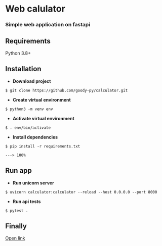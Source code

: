 # Web calulator
### Simple web application on fastapi

## Requirements
Python 3.8+

## Installation
* <b>Download project</b>
```console
$ git clone https://github.com/goody-py/calculator.git
```
* <b>Create virtual environment</b>
```console
$ python3 -m venv env
```
* <b> Activate virtual environment</b>
```console
$ . env/bin/activate
```
* <b>Install dependencies</b>
```console
$ pip install -r requirements.txt

---> 100%
```
## Run app
* <b>Run unicorn server</b>
```console
$ uvicorn calculator:calculator --reload --host 0.0.0.0 --port 8000

```
* <b>Run api tests </b>
```console
$ pytest .
```
## Finally
[Open link](http://localhost:8000/)
